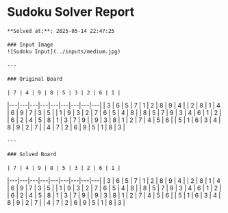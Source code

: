 # Sudoku Solver Report

    **Solved at:**: 2025-05-14 22:47:25

    ### Input Image
    ![Sudoku Input](../inputs/medium.jpg)

    ---

    ### Original Board

    | 7 | 4 | 9 | 8 | 5 | 3 | 2 | 6 | 1 |
|---|---|---|---|---|---|---|---|---|
| 3 | 6 | 5 | 7 | 1 | 2 | 8 | 9 | 4 |
| 2 | 8 | 1 | 4 | 6 | 9 | 7 | 3 | 5 |
| 1 | 9 | 3 | 2 | 7 | 6 | 5 | 4 | 8 |
| 8 | 5 | 7 | 9 | 3 | 4 | 6 | 1 | 2 |
| 6 | 2 | 4 | 5 | 8 | 1 | 3 | 7 | 9 |
| 9 | 3 | 8 | 1 | 2 | 7 | 4 | 5 | 6 |
| 5 | 1 | 6 | 3 | 4 | 8 | 9 | 2 | 7 |
| 4 | 7 | 2 | 6 | 9 | 5 | 1 | 8 | 3 |

    ---

    ### Solved Board

    | 7 | 4 | 9 | 8 | 5 | 3 | 2 | 6 | 1 |
|---|---|---|---|---|---|---|---|---|
| 3 | 6 | 5 | 7 | 1 | 2 | 8 | 9 | 4 |
| 2 | 8 | 1 | 4 | 6 | 9 | 7 | 3 | 5 |
| 1 | 9 | 3 | 2 | 7 | 6 | 5 | 4 | 8 |
| 8 | 5 | 7 | 9 | 3 | 4 | 6 | 1 | 2 |
| 6 | 2 | 4 | 5 | 8 | 1 | 3 | 7 | 9 |
| 9 | 3 | 8 | 1 | 2 | 7 | 4 | 5 | 6 |
| 5 | 1 | 6 | 3 | 4 | 8 | 9 | 2 | 7 |
| 4 | 7 | 2 | 6 | 9 | 5 | 1 | 8 | 3 |
    